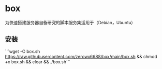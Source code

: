 # box
为快速搭建服务器自备研究的脚本服务集适用于（Debian，Ubuntu）
## 安装
\```wget -O box.sh https://raw.githubusercontent.com/zerowx6688/box/main/box.sh && chmod +x box.sh && clear && ./box.sh```
